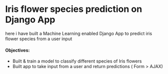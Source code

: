 # Iris flower species prediction on Django App

here i have built a Machine Learning enabled Django App to predict iris flower species from a user input

#### Objectives: 
- Built & train a model to classify different species of Iris flowers
- Built app to take input from a user and return predictions ( Form > AJAX)

